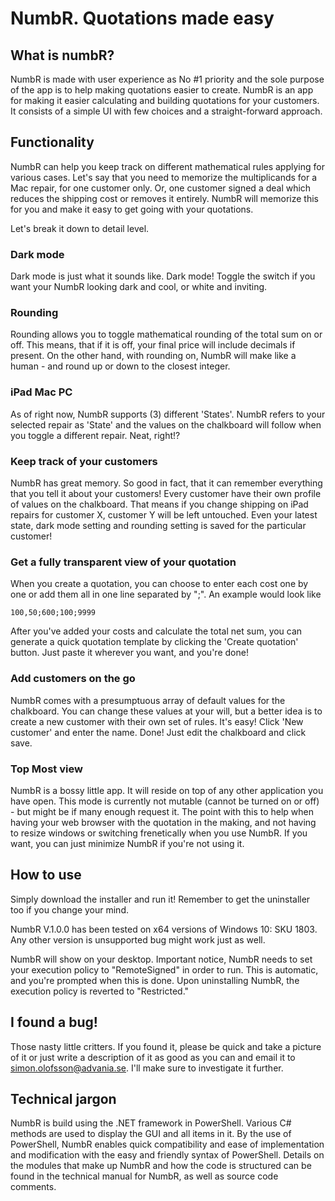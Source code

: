 

# NumbR. Quotations made easy


## What is numbR?

NumbR is made with user experience as No #1 priority and the sole purpose of the app is to help making quotations easier to create. NumbR is an app for making it easier calculating and building quotations for your customers.
It consists of a simple UI with few choices and a straight-forward approach.

## Functionality

NumbR can help you keep track on different mathematical rules applying for various cases. Let's say that you 
need to memorize the multiplicands for a Mac repair, for one customer only. Or, one customer signed a deal which reduces 
the shipping cost or removes it entirely. NumbR will memorize this for you and make it easy to get going with your quotations.

Let's break it down to detail level.

###	Dark mode
	
Dark mode is just what it sounds like. Dark mode! Toggle the switch if you want your NumbR looking dark and cool, 
or white and inviting.

###	Rounding

Rounding allows you to toggle mathematical rounding of the total sum on or off. This means, that if it is off, your final price will include decimals if present. On the other hand, with rounding on, NumbR will make like a human - and round up or down to the closest integer.

###	iPad Mac PC

As of right now, NumbR supports (3) different 'States'. NumbR refers to your selected repair as 'State' and the values on the chalkboard will follow when you toggle a different repair. Neat, right!? 

###	Keep track of your customers

NumbR has great memory. So good in fact, that it can remember everything that you tell it about your customers!
Every customer have their own profile of values on the chalkboard. That means if you change shipping on iPad repairs for customer X, customer Y will be left untouched. Even your latest state, dark mode setting and rounding setting is saved for the particular customer! 

###	Get a fully transparent view of your quotation

When you create a quotation, you can choose to enter each cost one by one or add them all in one line separated by ";". An example would look like 

	100,50;600;100;9999

After you've added your costs and calculate the total net sum, you can generate a quick quotation template by clicking the 'Create quotation' button. Just paste it wherever you want, and you're done! 

###	Add customers on the go

NumbR comes with a presumptuous array of default values for the chalkboard. You can change these values at your will, but a better idea is to create a new customer with their own set of rules. It's easy! Click 'New customer' and enter the name. Done! Just edit the chalkboard and click save.

###	Top Most view 
	
NumbR is a bossy little app. It will reside on top of any other application you have open. This mode is currently 
not mutable (cannot be turned on or off) - but might be if many enough request it. 
The point with this to help when having your web browser with the quotation in the making, and not having to resize windows or switching frenetically when you use NumbR. If you want, you can just minimize NumbR if you're not using it. 

## How to use

Simply download the installer and run it! Remember to get the uninstaller too if you change your mind.

NumbR V.1.0.0 has been tested on x64 versions of Windows 10: SKU 1803. Any other version is unsupported bug might work just as well.

NumbR will show on your desktop. Important notice, NumbR needs to set your execution policy to "RemoteSigned" in order to run. This is automatic, and you're prompted when this is done. 
Upon uninstalling NumbR, the execution policy is reverted to "Restricted."

## I found a bug! 

Those nasty little critters. If you found it, please be quick and take a picture of it or just write a description of it as good as you can and email it to simon.olofsson@advania.se. 
I'll make sure to investigate it further. 

## Technical jargon

NumbR is build using the .NET framework in PowerShell. Various C# methods are used to display the GUI and all items in it. By the use of PowerShell, NumbR enables quick compatibility and ease of implementation and modification with the easy and friendly syntax of PowerShell. Details on the modules that make up NumbR and how the code is structured can be found in the technical manual for NumbR, as well as source code comments.